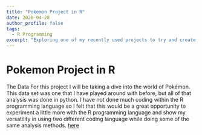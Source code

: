 ```yaml
---
title: "Pokemon Project in R"
date: 2020-04-28
author_profile: false
tags:
  - R Programming
excerpt: "Exploring one of my recently used projects to try and create it in the R programming language."
---
```


# Pokemon Project in R

The Data For this project I will be taking a dive into the world of Pokémon. This data set was one that I have played around with before, but all of that analysis was done in python. I have not done much coding within the R programming language so I felt that this would be a great opportunity to experiment a little more with the R programming language and show my versatility in using two different coding language while doing some of the same analysis methods. [here](https://github.com/jcaston91/PokemonInR)
